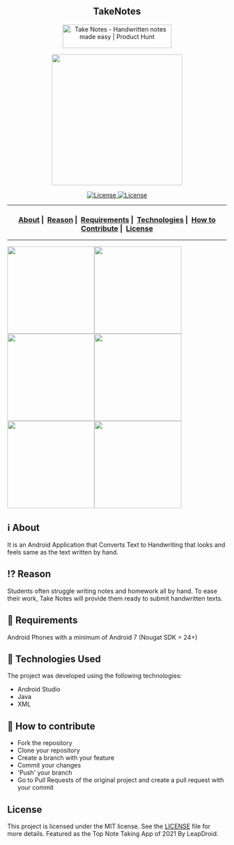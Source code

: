 <h2 align="center">TakeNotes</h2>
<p align = "center"><a href="https://www.producthunt.com/posts/take-notes?utm_source=badge-featured&utm_medium=badge&utm_souce=badge-take-notes" target="_blank"><img src="https://api.producthunt.com/widgets/embed-image/v1/featured.svg?post_id=303196&theme=dark" alt="Take Notes - Handwritten notes made easy | Product Hunt" style="width: 250px; height: 54px;" width="250" height="54" /></a></p>
<p align="center">
  <img src="https://i.ibb.co/qgjstR6/logo.png" width="300" heigth="300"\>
</p>

<p align="center">
  <a href = "https://opensource.org/">
    <img alt="License" src="https://badges.frapsoft.com/os/v2/open-source.svg?v=103">
  </a>
  <a href="LICENSE">
    <img alt="License" src="https://img.shields.io/badge/License-MIT-success.svg">
  </a>
</p>

___

<h3 align="center">
  <a href="#information_source-about">About</a>&nbsp;|&nbsp;
  <a href="#interrobang-reason">Reason</a>&nbsp;|&nbsp;
  <a href="#seedling-requirements">Requirements</a>&nbsp;|&nbsp;
  <a href="#rocket-technologies-used">Technologies</a>&nbsp;|&nbsp;
  <a href="#link-how-to-contribute">How to Contribute</a>&nbsp;|&nbsp;
  <a href="#license">License</a>
</h3>

___
<img src="https://i.ibb.co/NyfSwLt/Mobile1.png" width="200"><img src="https://i.ibb.co/LpmqVBs/Mobile2.png" width="200"><img src="https://i.ibb.co/yBrr8db/3.png" width="200"><img src="https://i.ibb.co/7nsNbYr/4.png" width="200"><img src="https://i.ibb.co/SscdVFz/ocr.png" width="200"><img src="https://i.ibb.co/bPz4SB6/Mobile5.png" width="200"> 

## :information_source: About

It is an Android Application that Converts Text to Handwriting that looks and feels same as the text written by hand.

## :interrobang: Reason

Students often struggle writing notes and homework all by hand. To ease their work, Take Notes will provide them ready to submit handwritten texts.

## :seedling: Requirements

Android Phones with a minimum of Android 7 (Nougat SDK = 24+)

## :rocket: Technologies Used

The project was developed using the following technologies:
- Android Studio
- Java
- XML

## :link: How to contribute 

- Fork the repository
- Clone your repository
- Create a branch with your feature
- Commit your changes
- 'Push' your branch
- Go to Pull Requests of the original project and create a pull request with your commit

## License

This project is licensed under the MIT license. See the [LICENSE](LICENSE) file for more details.
Featured as the Top Note Taking App of 2021 By LeapDroid.
